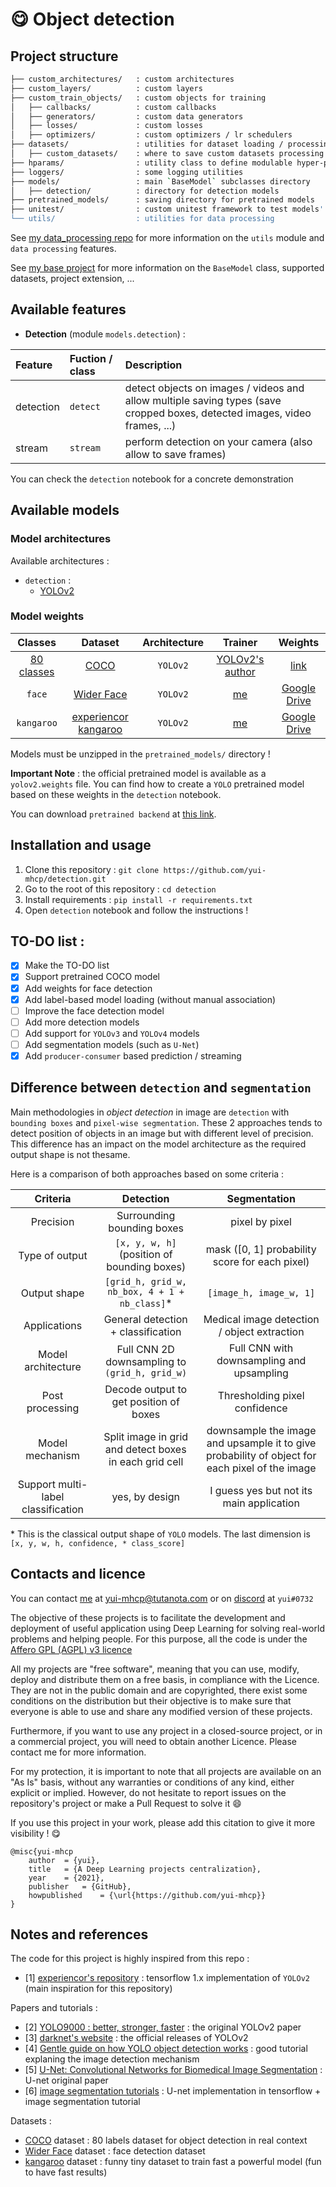 # :yum: Object detection

## Project structure

```bash
├── custom_architectures/   : custom architectures
├── custom_layers/          : custom layers
├── custom_train_objects/   : custom objects for training
│   ├── callbacks/          : custom callbacks
│   ├── generators/         : custom data generators
│   ├── losses/             : custom losses
│   ├── optimizers/         : custom optimizers / lr schedulers
├── datasets/               : utilities for dataset loading / processing
│   ├── custom_datasets/    : where to save custom datasets processing
├── hparams/                : utility class to define modulable hyper-parameters
├── loggers/                : some logging utilities
├── models/                 : main `BaseModel` subclasses directory
│   ├── detection/          : directory for detection models
├── pretrained_models/      : saving directory for pretrained models
├── unitest/                : custom unitest framework to test models' consistency
└── utils/                  : utilities for data processing
```

See [my data_processing repo](https://github.com/yui-mhcp/data_processing) for more information on the `utils` module and `data processing` features.

See [my base project](https://github.com/yui-mhcp/base_dl_project) for more information on the `BaseModel` class, supported datasets, project extension, ...

## Available features

- **Detection** (module `models.detection`) :

| Feature   | Fuction / class   | Description |
| :-------- | :---------------- | :---------- |
| detection | `detect`  | detect objects on images / videos and allow multiple saving types (save cropped boxes, detected images, video frames, ...)    |
| stream    | `stream`  | perform detection on your camera (also allow to save frames) |

You can check the `detection` notebook for a concrete demonstration

## Available models

### Model architectures

Available architectures : 
- `detection` :
    - [YOLOv2](https://pjreddie.com/darknet/yolov2/)

### Model weights

| Classes   | Dataset   | Architecture  | Trainer   | Weights   |
| :-------: | :-------: | :-----------: | :-------: | :-------: |
| [80 classes](https://github.com/pjreddie/darknet/blob/master/data/coco.names) | [COCO](https://cocodataset.org/#home) | `YOLOv2`  | [YOLOv2's author](https://pjreddie.com/darknet/yolov2/)   | [link](https://pjreddie.com/media/files/yolov2.weights) |
| `face`    | [Wider Face](http://shuoyang1213.me/WIDERFACE/)    | `YOLOv2`  | [me](https://github.com/yui-mhcp)   | [Google Drive](https://drive.google.com/file/d/1cHP_yjDrpEzu1I5r3Um4GN9KXRCyr1O1/view?usp=sharing) |
| `kangaroo`    | [experiencor kangaroo](https://github.com/experiencor/kangaroo)  | `YOLOv2`  | [me](https://github.com/yui-mhcp)   | [Google Drive](https://drive.google.com/file/d/12YXnXosb9PIXV9CyxXq-9W3CSr-ObgM-/view?usp=sharing)  |

Models must be unzipped in the `pretrained_models/` directory !

**Important Note** : the official pretrained model is available as a `yolov2.weights` file. You can find how to create a `YOLO` pretrained model based on these weights in the `detection` notebook.

You can download `pretrained backend` at [this link](https://drive.google.com/drive/folders/1lv0s8IAg1AWiiGq7o3H13TJnjp0K9Nh8?usp=sharing). 

## Installation and usage

1. Clone this repository : `git clone https://github.com/yui-mhcp/detection.git`
2. Go to the root of this repository : `cd detection`
3. Install requirements : `pip install -r requirements.txt`
4. Open `detection` notebook and follow the instructions !

## TO-DO list :

- [x] Make the TO-DO list
- [x] Support pretrained COCO model
- [x] Add weights for face detection
- [x] Add label-based model loading (without manual association)
- [ ] Improve the face detection model
- [ ] Add more detection models
- [ ] Add support for `YOLOv3` and `YOLOv4` models
- [ ] Add segmentation models (such as `U-Net`)
- [x] Add `producer-consumer` based prediction / streaming

## Difference between `detection` and `segmentation`

Main methodologies in *object detection* in image are `detection` with `bounding boxes` and `pixel-wise segmentation`. These 2 approaches tends to detect position of objects in an image but with different level of precision. This difference has an impact on the model architecture as the required output shape is not thesame. 

Here is a comparison of both approaches based on some criteria :

| Criteria      | Detection                     | Segmentation      |
| :-----------: | :---------------------------: | :---------------: |
| Precision     | Surrounding bounding boxes    | pixel by pixel    |
| Type of output    | `[x, y, w, h]` (position of bounding boxes)   | mask ([0, 1] probability score for each pixel)  |
| Output shape      | `[grid_h, grid_w, nb_box, 4 + 1 + nb_class]`\*  | `[image_h, image_w, 1]`   |
| Applications      | General detection + classification    | Medical image detection / object extraction   |
| Model architecture    | Full CNN 2D downsampling to `(grid_h, grid_w)`    | Full CNN with downsampling and upsampling |
| Post processing       | Decode output to get position of boxes    | Thresholding pixel confidence |
| Model mechanism       | Split image in grid and detect boxes in each grid cell    | downsample the image and upsample it to give probability of object for each pixel of the image    |
| Support multi-label classification    | yes, by design        | I guess yes but not its main application  |

\* This is the classical output shape of `YOLO` models. The last dimension is `[x, y, w, h, confidence, * class_score]`

## Contacts and licence

You can contact [me](https://github.com/yui-mhcp) at yui-mhcp@tutanota.com or on [discord](https://discord.com) at `yui#0732`

The objective of these projects is to facilitate the development and deployment of useful application using Deep Learning for solving real-world problems and helping people. 
For this purpose, all the code is under the [Affero GPL (AGPL) v3 licence](LICENCE)

All my projects are "free software", meaning that you can use, modify, deploy and distribute them on a free basis, in compliance with the Licence. They are not in the public domain and are copyrighted, there exist some conditions on the distribution but their objective is to make sure that everyone is able to use and share any modified version of these projects. 

Furthermore, if you want to use any project in a closed-source project, or in a commercial project, you will need to obtain another Licence. Please contact me for more information. 

For my protection, it is important to note that all projects are available on an "As Is" basis, without any warranties or conditions of any kind, either explicit or implied. However, do not hesitate to report issues on the repository's project or make a Pull Request to solve it :smile: 

If you use this project in your work, please add this citation to give it more visibility ! :yum:

```
@misc{yui-mhcp
    author  = {yui},
    title   = {A Deep Learning projects centralization},
    year    = {2021},
    publisher   = {GitHub},
    howpublished    = {\url{https://github.com/yui-mhcp}}
}
```

## Notes and references

The code for this project is highly inspired from this repo :
- [1] [experiencor's repository](https://github.com/experiencor/keras-yolo2) : tensorflow 1.x implementation of `YOLOv2` (main inspiration for this repository)

Papers and tutorials :
- [2] [YOLO9000 : better, stronger, faster](https://arxiv.org/abs/1612.08242v1) : the original YOLOv2 paper
- [3] [darknet's website](https://pjreddie.com/darknet/yolov2/) : the official releases of YOLOv2
- [4] [Gentle guide on how YOLO object detection works](https://hackernoon.com/gentle-guide-on-how-yolo-object-localization-works-with-keras-part-1-aec99277f56f) : good tutorial explaning the image detection mechanism
- [5] [U-Net: Convolutional Networks for Biomedical Image Segmentation](https://arxiv.org/abs/1505.04597) : U-net original paper
- [6] [image segmentation tutorials](https://www.tensorflow.org/tutorials/images/segmentation) : U-net implementation in tensorflow + image segmentation tutorial

Datasets :
- [COCO](https://cocodataset.org/#home) dataset : 80 labels dataset for object detection in real context
- [Wider Face](http://shuoyang1213.me/WIDERFACE/) dataset : face detection dataset
- [kangaroo](https://github.com/experiencor/kangaroo) dataset : funny tiny dataset to train fast a powerful model (fun to have fast results)
